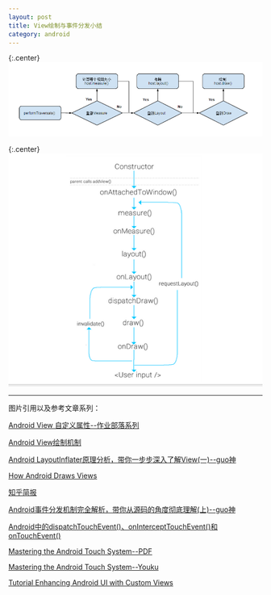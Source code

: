 ```yaml
---
layout: post
title: View绘制与事件分发小结
category: android
---
```


{:.center}
![view_mechanism_flow](/assets/img/20150726/view_mechanism_flow.png)

{:.center}
![view_draw_method_chain](/assets/img/20150726/view_draw_method_chain.png)

---

图片引用以及参考文章系列：

[Android View 自定义属性--作业部落系列](https://www.zybuluo.com/linux1s1s/note/104916)

[Android View绘制机制](http://blog.csdn.net/xushuaic/article/details/42638111)

[ Android LayoutInflater原理分析，带你一步步深入了解View(一)--guo神](http://blog.csdn.net/guolin_blog/article/details/12921889)

[How Android Draws Views](https://developer.android.com/intl/ja/guide/topics/ui/how-android-draws.html)

[知乎简报](http://zhuanlan.zhihu.com/andlib/19958187)

[Android事件分发机制完全解析，带你从源码的角度彻底理解(上)--guo神](http://blog.csdn.net/guolin_blog/article/details/9097463)

[Android中的dispatchTouchEvent()、onInterceptTouchEvent()和onTouchEvent()](http://blog.csdn.net/xyz_lmn/article/details/12517911)

[Mastering the Android Touch System--PDF](http://wugengxin.cn/download/pdf/android/PRE_andevcon_mastering-the-android-touch-system.pdf)

[Mastering the Android Touch System--Youku](http://v.youku.com/v_show/id_XODQ1MjI2MDQ0.html)

[Tutorial Enhancing Android UI with Custom Views](http://v.youku.com/v_show/id_XODM4NzA3ODMy.html)